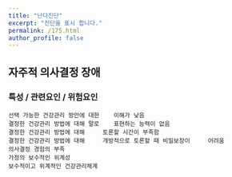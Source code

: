 ```yaml
---
title: "난다진단"
excerpt: "진단을 표시 합니다."
permalink: /175.html
author_profile: false
---
```

## 자주적 의사결정 장애



### 특성 / 관련요인 / 위험요인

>   

    선택 가능한 건강관리 방안에 대한    이해가 낮음
    결정한 건강관리 방법에 대해 말로    표현하는 능력이 없음
    결정한 건강관리 방법에 대해     토론할 시간이 부족함
    결정한 건강관리 방법에 대해     개방적으로 토론할 때 비밀보장이     어려움
    의사결정 경험의 부족
    가정의 보수적인 위계성
    보수적이고 위계적인 건강관리체계
